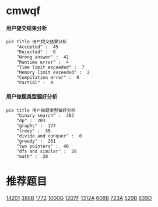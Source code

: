 # cmwqf

<!-- tabs:start -->



#### **用户提交结果分析**

```mermaid
pie title 用户提交结果分析
    "Accepted" :  45
    "Rejected" :  0
    "Wrong answer" :  41
    "Runtime error" :  4
    "Time limit exceeded" :  7
    "Memory limit exceeded" :  2
    "Compilation error" :  0
    "Partial" :  0
```

#### **用户做题类型偏好分析**

```mermaid
pie title 用户做题类型偏好分析
    "binary search" :  383
    "dp" :  203
    "graphs" :  177
    "trees" :  59
    "divide and conquer" :  0
    "greedy" :  261
    "two pointers" :  46
    "dfs and similar" :  28
    "math" :  28
```



<!-- tabs:end -->
# 推荐题目
[14201](https://codeforces.com/contest/1420/problem/1)
[388B](https://codeforces.com/contest/388/problem/B)
[1772](https://codeforces.com/contest/177/problem/2)
[1000G](https://codeforces.com/contest/1000/problem/G)
[1207F](https://codeforces.com/contest/1207/problem/F)
[1312A](https://codeforces.com/contest/1312/problem/A)
[608B](https://codeforces.com/contest/608/problem/B)
[723A](https://codeforces.com/contest/723/problem/A)
[529B](https://codeforces.com/contest/529/problem/B)
[639D](https://codeforces.com/contest/639/problem/D)
